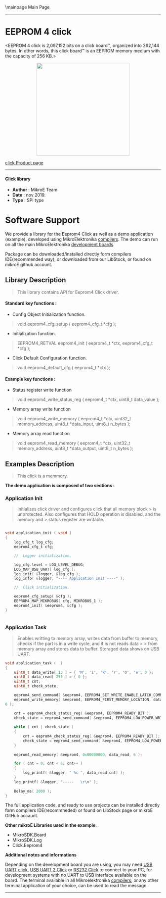 \mainpage Main Page
 
 

---
# EEPROM 4 click

<EEPROM 4 click is 2,097,152 bits on a click board™, organized into 262,144 bytes. In other words, this click board™ is an EEPROM memory medium with the capacity of 256 KB.>

<p align="center">
  <img src="https://download.mikroe.com/images/click_for_ide/eeprom4_click.png" height=300px>
</p>

[click Product page](https://www.mikroe.com/eeprom-4-click)

---


#### Click library 

- **Author**        : MikroE Team
- **Date**          : nov 2019.
- **Type**          : SPI type


# Software Support

We provide a library for the Eeprom4 Click 
as well as a demo application (example), developed using MikroElektronika 
[compilers](https://shop.mikroe.com/compilers). 
The demo can run on all the main MikroElektronika [development boards](https://shop.mikroe.com/development-boards).

Package can be downloaded/installed directly form compilers IDE(recommended way), or downloaded from our LibStock, or found on mikroE github account. 

## Library Description

> This library contains API for Eeprom4 Click driver.

#### Standard key functions :

- Config Object Initialization function.
> void eeprom4_cfg_setup ( eeprom4_cfg_t *cfg ); 
 
- Initialization function.
> EEPROM4_RETVAL eeprom4_init ( eeprom4_t *ctx, eeprom4_cfg_t *cfg );

- Click Default Configuration function.
> void eeprom4_default_cfg ( eeprom4_t *ctx );


#### Example key functions :

- Status register write function
> void eeprom4_write_status_reg ( eeprom4_t *ctx, uint8_t data_value );
 
- Memory array write function
> void eeprom4_write_memory ( eeprom4_t *ctx, uint32_t memory_address, uint8_t *data_input, uint8_t n_bytes );

- Memory array read function
> void eeprom4_read_memory ( eeprom4_t *ctx, uint32_t memory_address, uint8_t *data_output, uint8_t n_bytes );

## Examples Description

> This click is a memmory.

**The demo application is composed of two sections :**

### Application Init 

>
> Initializes click driver and configures click that all memory block > is unprotected.
> Also configures that HOLD operation is disabled, and the memory and > status register are writable.
> 

```c

void application_init ( void )
{
    log_cfg_t log_cfg;
    eeprom4_cfg_t cfg;

    //  Logger initialization.

    log_cfg.level = LOG_LEVEL_DEBUG;
    LOG_MAP_USB_UART( log_cfg );
    log_init( &logger, &log_cfg );
    log_info( &logger, "---- Application Init ----" );

    //  Click initialization.

    eeprom4_cfg_setup( &cfg );
    EEPROM4_MAP_MIKROBUS( cfg, MIKROBUS_1 );
    eeprom4_init( &eeprom4, &cfg );
}
  
```

### Application Task

>
> Enables writting to memory array, writes data from buffer to memory,
> checks if the part is in a write cycle, and if is not reads data >  > from memory array and stores data to buffer.
> Storaged data shows on USB UART.
> 

```c
void application_task (  )
{
    uint8_t data_write[ 13 ] = { 'M', 'i', 'K', 'r', 'O', 'e', 0 };
    uint8_t data_read[ 255 ] = { 0 };
    uint8_t cnt;
    uint8_t check_state;

    eeprom4_send_command( &eeprom4, EEPROM4_SET_WRITE_ENABLE_LATCH_COMMAND );
    eeprom4_write_memory( &eeprom4, EEPROM4_FIRST_MEMORY_LOCATION, data_write, 
6 );

    cnt = eeprom4_check_status_reg( &eeprom4, EEPROM4_READY_BIT );
    check_state = eeprom4_send_command( &eeprom4, EEPROM4_LOW_POWER_WRITE_POLL_COMMAND );
    
    while ( cnt | check_state )
    {
        cnt = eeprom4_check_status_reg( &eeprom4, EEPROM4_READY_BIT );
        check_state = eeprom4_send_command( &eeprom4, EEPROM4_LOW_POWER_WRITE_POLL_COMMAND );
    }
    
    eeprom4_read_memory( &eeprom4, 0x00000000, data_read, 6 );

    for ( cnt = 0; cnt < 6; cnt++ )
    {
        log_printf( &logger, " %c ", data_read[cnt] );
    }
    log_printf( &logger, "-----   \r\n" );
    
    Delay_ms( 2000 );
}
```

The full application code, and ready to use projects can be  installed directly form compilers IDE(recommneded) or found on LibStock page or mikroE GitHub accaunt.

**Other mikroE Libraries used in the example:** 

- MikroSDK.Board
- MikroSDK.Log
- Click.Eeprom4

**Additional notes and informations**

Depending on the development board you are using, you may need 
[USB UART click](https://shop.mikroe.com/usb-uart-click), 
[USB UART 2 Click](https://shop.mikroe.com/usb-uart-2-click) or 
[RS232 Click](https://shop.mikroe.com/rs232-click) to connect to your PC, for 
development systems with no UART to USB interface available on the board. The 
terminal available in all Mikroelektronika 
[compilers](https://shop.mikroe.com/compilers), or any other terminal application 
of your choice, can be used to read the message.



---
